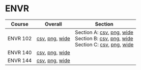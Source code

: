 # ENVR

| Course | Overall | Section |
| ------ | ------- | ------- |
| ENVR 102 | [csv](https://github.com/UCSD-Historical-Enrollment-Data/2023Spring/blob/main/overall/ENVR%20102.csv), [png](https://raw.githubusercontent.com/UCSD-Historical-Enrollment-Data/2023Spring/main/plot_overall/ENVR%20102.png), [wide](https://raw.githubusercontent.com/UCSD-Historical-Enrollment-Data/2023Spring/main/plot_overall_wide/ENVR%20102.png) | Section A: [csv](https://github.com/UCSD-Historical-Enrollment-Data/2023Spring/blob/main/section/ENVR%20102_A.csv), [png](https://raw.githubusercontent.com/UCSD-Historical-Enrollment-Data/2023Spring/main/plot_section/ENVR%20102_A.png), [wide](https://raw.githubusercontent.com/UCSD-Historical-Enrollment-Data/2023Spring/main/plot_section_wide/ENVR%20102_A.png)<br>Section B: [csv](https://github.com/UCSD-Historical-Enrollment-Data/2023Spring/blob/main/section/ENVR%20102_B.csv), [png](https://raw.githubusercontent.com/UCSD-Historical-Enrollment-Data/2023Spring/main/plot_section/ENVR%20102_B.png), [wide](https://raw.githubusercontent.com/UCSD-Historical-Enrollment-Data/2023Spring/main/plot_section_wide/ENVR%20102_B.png)<br>Section C: [csv](https://github.com/UCSD-Historical-Enrollment-Data/2023Spring/blob/main/section/ENVR%20102_C.csv), [png](https://raw.githubusercontent.com/UCSD-Historical-Enrollment-Data/2023Spring/main/plot_section/ENVR%20102_C.png), [wide](https://raw.githubusercontent.com/UCSD-Historical-Enrollment-Data/2023Spring/main/plot_section_wide/ENVR%20102_C.png) |
| ENVR 140 | [csv](https://github.com/UCSD-Historical-Enrollment-Data/2023Spring/blob/main/overall/ENVR%20140.csv), [png](https://raw.githubusercontent.com/UCSD-Historical-Enrollment-Data/2023Spring/main/plot_overall/ENVR%20140.png), [wide](https://raw.githubusercontent.com/UCSD-Historical-Enrollment-Data/2023Spring/main/plot_overall_wide/ENVR%20140.png) |  |
| ENVR 144 | [csv](https://github.com/UCSD-Historical-Enrollment-Data/2023Spring/blob/main/overall/ENVR%20144.csv), [png](https://raw.githubusercontent.com/UCSD-Historical-Enrollment-Data/2023Spring/main/plot_overall/ENVR%20144.png), [wide](https://raw.githubusercontent.com/UCSD-Historical-Enrollment-Data/2023Spring/main/plot_overall_wide/ENVR%20144.png) |  |
